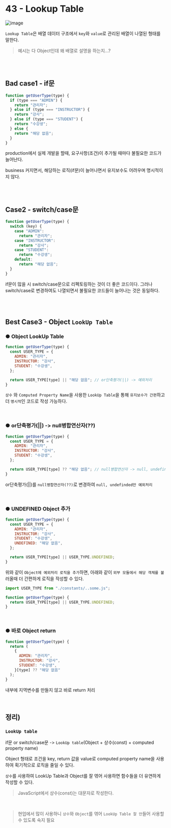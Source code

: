 # 43 - Lookup Table

![image](https://user-images.githubusercontent.com/95308384/199480157-e433528d-ab19-4d5a-9f20-0eb7d5f6231f.png)

`Lookup Table`은 배열 데이터 구조에서 `key`와 `value`로 관리된 배열이 나열된 형태를 말한다.

> 예시는 다 Object인데 왜 배열로 설명을 하는지...?

<br/>
<br/>

## Bad case1 - if문

```javascript
function getUserType(type) {
  if (type === "ADMIN") {
    return "관리자";
  } else if (type === "INSTRUCTOR") {
    return "강사";
  } else if (type === "STUDENT") {
    return "수강생";
  } else {
    return "해당 없음";
  }
}
```

production에서 실제 개발을 할때, 요구사항(조건)이 추가될 때마다 불필요한 코드가 늘어난다.

business 커지면서, 해당하는 로직(if문)이 늘어나면서 유지보수도 어려우며 명시적이지 않다.

<br/>
<br/>

## Case2 - switch/case문

```javascript
function getUserType(type) {
  switch (key) {
    case "ADMIN":
      return "관리자";
    case "INSTRUCTOR":
      return "강사";
    case "STUDENT":
      return "수강생";
    default:
      return "해당 없음";
  }
}
```

if문이 많을 시 switch/case문으로 리펙토링하는 것이 더 좋은 코드이다. 그러나 switch/case로 변경하여도 나열되면서 불필요한 코드들이 늘어나는 것은 동일하다.

<br/>
<br/>

## Best Case3 - Object `LookUp Table`

### ● Object LookUp Table

```javascript
function getUserType(type) {
  const USER_TYPE = {
    ADMIN: "관리자",
    INSTRUCTOR: "강사",
    STUDENT: "수강생",
  };

  return USER_TYPE[type] || "해당 없음"; // or단축평가(||) -> 예외처리
}
```

`상수` 와 `Computed Property Name`을 사용한 `LookUp Table`을 통해 `유지보수가 간편`하고 더 `명시적`인 코드로 작성 가능하다.

<br/>

### ● or단축평가(||) -> null병합연산자(??)

```javascript
function getUserType(type) {
  const USER_TYPE = {
    ADMIN: "관리자",
    INSTRUCTOR: "강사",
    STUDENT: "수강생",
  };

  return USER_TYPE[type] ?? "해당 없음"; // null병합연산자 -> null, undefinded 예외처리
}
```

or단축평가(||)를 `null병합연산자(??)`로 변경하여 `null, undefinded만 예외처리`

<br/>

### ● UNDEFINED Object 추가

```javascript
function getUserType(type) {
  const USER_TYPE = {
    ADMIN: "관리자",
    INSTRUCTOR: "강사",
    STUDENT: "수강생",
    UNDEFINED: "해당 없음",
  };

  return USER_TYPE[type] || USER_TYPE.UNDEFINED;
}
```

위와 같이 `Object에 예외처리 로직을 추가`하면, 아래와 같이 `외부 모듈에서 해당 객체를 불`러올때 더 간편하게 로직을 작성할 수 있다.

```javascript
import USER_TYPE from "./constants/..some.js";

function getUserType(type) {
  return USER_TYPE[type] || USER_TYPE.UNDEFINED;
}
```

<br/>

### ● 바로 Object return

```javascript
function getUserType(type) {
  return (
    {
      ADMIN: "관리자",
      INSTRUCTOR: "강사",
      STUDENT: "수강생",
    }[type] ?? "해당 없음"
  );
}
```

내부에 지역변수를 만들지 않고 바로 return 처리

<br/>

## 정리)

### `LookUp table`

if문 or switch/case문 -> `LookUp table`(Object + 상수(const) + computed property name)

Object 형태로 조건을 key, return 값을 value로 computed property name을 사용하여 획기적으로 로직을 줄일 수 있다.

`상수`를 사용하여 LookUp Table과 Object를 잘 엮어 사용하면 함수들을 더 유연하게 작성할 수 있다.

> JavaScript에서 상수(const)는 대문자로 작성한다.

<br/>

> 현업에서 많이 사용하니 `상수`와 `Object`를 엮어 `LookUp Table 잘 만`들어 사용할 수 있도록 숙지 필요
